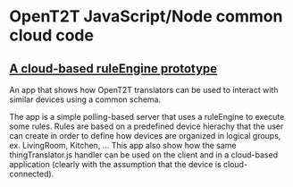# OpenT2T JavaScript/Node common cloud code

## [A cloud-based ruleEngine prototype](node/README.md)
An app that shows how OpenT2T translators can be used to interact with similar devices using a common schema.
 
The app is a simple polling-based server that uses a ruleEngine to execute some rules. Rules are based on a predefined device hierachy that the user can create in order to define how devices are organized in logical groups, ex. LivingRoom, Kitchen, ...
This app also show how the same thingTranslator.js handler can be used on the client and in a cloud-based application (clearly with the assumption that the device is cloud-connected).
